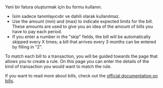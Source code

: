 Yeni bir fatura oluşturmak için bu formu kullanın.

* İsim sadece tanımlayıcıdır ve dahili olarak kullanılmaz.
* Use the amount (min) and (max) to indicate expected limits for the bill. These amounts are used to give you an idea of the amount of bills you have to pay each period.
* If you enter a number in the "skip" fields, the bill will be automatically skipped every X times; a bill that arrives every 3 months can be entered by filling in "2".

To match each bill to a transaction, you will be guided towards the page that allows you to create a rule. On this page you can enter the details of the kind of transaction you would want to match the rule.

If you want to read more about bills, check out the [official documentation on bills](https://docs.firefly-iii.org/advanced-concepts/bills).